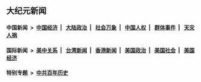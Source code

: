 ## 大纪元新闻

#### 中国新闻 &nbsp;>&nbsp; [中国经济](indexes/ncid283/README.md?01121645) &nbsp;| &nbsp; [大陆政治](indexes/ncid277/README.md?01121645) &nbsp;| &nbsp; [社会万象](indexes/ncid282/README.md?01121645) &nbsp;| &nbsp; [中国人权](indexes/ncid278/README.md?01121645) &nbsp;| &nbsp; [群体事件](indexes/ncid279/README.md?01121645) &nbsp;| &nbsp; [天灾人祸](indexes/ncid280/README.md?01121645)

#### 国际新闻 &nbsp;>&nbsp; [美中关系](indexes/nf1412576/README.md?01121645) &nbsp;| &nbsp; [台湾新闻](indexes/ncid1349361/README.md?01121645) &nbsp;| &nbsp; [香港新闻](indexes/ncid1349362/README.md?01121645) &nbsp;| &nbsp; [美国政治](indexes/ncid1078159/README.md?01121645) &nbsp;| &nbsp; [美国社会](indexes/ncid1078160/README.md?01121645) &nbsp;| &nbsp; [美国经济](indexes/ncid1078158/README.md?01121645)

#### 特别专题 &nbsp;>&nbsp; [中共百年历史](https://github.com/epoch-news/epoch-special/blob/master/README.md?01121645)  
